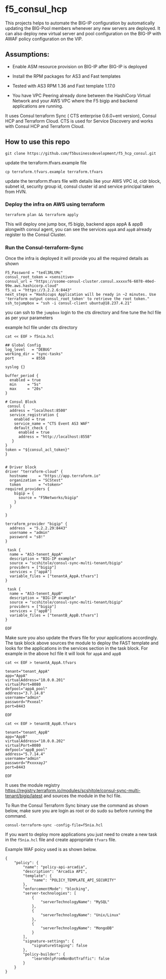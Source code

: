 # f5_consul_hcp
This projects helps to automate the BIG-IP configuration by automatically updating the BIG-Pool members whenever any new servers are deployed. It can also deploy new virtual server and pool configuration on the BIG-IP with AWAF policy configuration on the VIP.

## Assumptions:

- Enable ASM resource provision on BIG-IP after BIG-IP is deployed

- Install the RPM packages for AS3 and Fast templates

- Tested with AS3 RPM 1.36 and Fast template 1.17.0

- You have VPC Peering already done between the HashiCorp Virtual Network and your AWS VPC where the F5 bigip and backend applications are running. 

It uses Consul terraform Sync ( CTS enterprise 0.6.0+ent version), Consul HCP and Terraform Cloud. CTS  is used for Service Discovery and works with Consul HCP and Terraform Cloud. 

## How to use this repo

```
git clone https://github.com/f5businessdevelopment/f5_hcp_consul.git

```
update the terraform.tfvars.example file

```
cp terraform.tfvars.example terraform.tfvars

```

update the terraform.tfvars file with details like your AWS VPC id, cidr block, subnet id, security group id, consul cluster id and service principal taken from HVN.

### Deploy the infra on AWS using terraform

```
terraform plan && terraform apply 

```

This will deploy one jump box, f5 bigip, backend apps appA & appB alongwith consul agent, you can see the services ```appA``` and ```appB``` already register to the Consul Cluster.


### Run the Consul-terraform-Sync

Once the infra is deployed it will provide you all the required details as shown

```
F5_Password = "te4l3RLtMc"
consul_root_token = <sensitive>
consul_url = "https://ssome-consul-cluster.consul.xxxxxf6-6078-40ed-99e.aws.hashicorp.cloud"
f5_ui = "https://3.2.2.6:8443"
next_steps = "Hashicups Application will be ready in ~2 minutes. Use 'terraform output consul_root_token' to retrieve the root token."
ssh_tojumpbox = "ssh -i consul-client ubuntu@18.237.4.21"

```
you can ssh to the ```jumpbox``` login to the cts directory and fine tune the hcl file as per your parameters

example hcl file under cts directory


``` 
cat << EOF > f5nia.hcl

## Global Config
log_level   = "DEBUG"
working_dir = "sync-tasks"
port        = 8558

syslog {}

buffer_period {
  enabled = true
  min     = "5s"
  max     = "20s"
}

# Consul Block
 consul {
  address = "localhost:8500"
  service_registration {
    enabled = true
    service_name = "CTS Event AS3 WAF"
    default_check {
      enabled = true
      address = "http://localhost:8558"
   }
}
token = "${consul_acl_token}"
}


# Driver block
driver "terraform-cloud" {
  hostname     = "https://app.terraform.io"
  organization = "SCStest"
  token        = "<token>"
required_providers {
    bigip = {
      source = "F5Networks/bigip"
    }
  }

}

terraform_provider "bigip" {
  address  = "5.2.2.29:8443"
  username = "admin"
  password = "s8!"
}

 task {
  name = "AS3-tenent_AppA"
  description = "BIG-IP example"
  source = "scshitole/consul-sync-multi-tenant/bigip"
  providers = ["bigip"]
  services = ["appA"]
  variable_files = ["tenantA_AppA.tfvars"]
}
 
 task {
  name = "AS3-tenent_AppB"
  description = "BIG-IP example"
  source = "scshitole/consul-sync-multi-tenant/bigip"
  providers = ["bigip"]
  services = ["appB"]
  variable_files = ["tenantB_AppB.tfvars"]
}

EOF 
```


Make sure you also update the tfvars file for your applications accordingly. The task block above sources the module to deploy the FAST template and looks for the applications in the services section in the task block. For example in the above hcl file it will look for ```appA``` and ```appB``` 

```
cat << EOF > tenantA_AppA.tfvars

tenant="tenant_AppA"
app="AppA"
virtualAddress="10.0.0.201"
virtualPort=8080
defpool="appA_pool"
address="3.7.14.8"
username="admin"
password="Pxxeal"
port=8443

EOF

cat << EOF > tenantB_AppB.tfvars

tenant="tenant_AppB"
app="AppB"
virtualAddress="10.0.0.202"
virtualPort=8080
defpool="appB_pool"
address="5.7.14.4"
username="admin"
password="PxxxxayJ"
port=8443

EOF

```

 It uses the module registry https://registry.terraform.io/modules/scshitole/consul-sync-multi-tenant/bigip/latest and sources the module in the hcl file.


To  Run the Consul Terraform Sync binary use the command as shown below, make sure you are login as root or do sudo su before running the command.

```
consul-terraform-sync -config-file=f5nia.hcl

```

If you want to deploy more applications you just need to create a new task in the ```f5nia.hcl``` file and create appropriate ```tfvars``` file.

Example WAF poicy used is as shown below.

```
{
    "policy": {
        "name": "policy-api-arcadia",
        "description": "Arcadia API",
        "template": {
            "name": "POLICY_TEMPLATE_API_SECURITY"
        },
        "enforcementMode": "blocking",
        "server-technologies": [
            {
                "serverTechnologyName": "MySQL"
            },
            {
                "serverTechnologyName": "Unix/Linux"
            },
            {
                "serverTechnologyName": "MongoDB"
            }
        ],
        "signature-settings": {
            "signatureStaging": false
        },
        "policy-builder": {
            "learnOnlyFromNonBotTraffic": false
        }
    }
}

```
